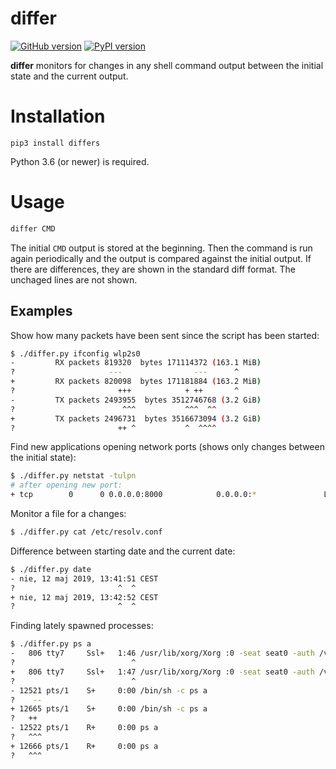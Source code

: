 # differ

[![GitHub version](https://badge.fury.io/gh/igrek51%2Fdiffer.svg)](https://github.com/igrek51/differ)
[![PyPI version](https://badge.fury.io/py/differs.svg)](https://pypi.org/project/differs)

**differ** monitors for changes in any shell command output between the initial state and the current output.

# Installation
```shell
pip3 install differs
```

Python 3.6 (or newer) is required.

# Usage
```bash
differ CMD
```
The initial `CMD` output is stored at the beginning.
Then the command is run again periodically and the output is compared against the initial output.
If there are differences, they are shown in the standard diff format. The unchaged lines are not shown.

## Examples
Show how many packets have been sent since the script has been started:
```bash
$ ./differ.py ifconfig wlp2s0
-         RX packets 819320  bytes 171114372 (163.1 MiB)
?                     ---                ---      ^
+         RX packets 820098  bytes 171181884 (163.2 MiB)
?                       +++            + ++       ^
-         TX packets 2493955  bytes 3512746768 (3.2 GiB)
?                        ^^^           ^^^  ^^
+         TX packets 2496731  bytes 3516673094 (3.2 GiB)
?                       ++ ^           ^  ^^^^
```

Find new applications opening network ports (shows only changes between the initial state):
```bash
$ ./differ.py netstat -tulpn
# after opening new port:
+ tcp        0      0 0.0.0.0:8000            0.0.0.0:*               LISTEN      18655/python
```

Monitor a file for a changes:
```bash
$ ./differ.py cat /etc/resolv.conf
```

Difference between starting date and the current date:
```bash
$ ./differ.py date
- nie, 12 maj 2019, 13:41:51 CEST
?                       ^  ^
+ nie, 12 maj 2019, 13:42:52 CEST
?                       ^  ^
```

Finding lately spawned processes:
```bash
$ ./differ.py ps a
-   806 tty7     Ssl+   1:46 /usr/lib/xorg/Xorg :0 -seat seat0 -auth /var/run/lightdm/root/:0 -nolisten tcp vt7 -novtswitch
?                          ^
+   806 tty7     Ssl+   1:47 /usr/lib/xorg/Xorg :0 -seat seat0 -auth /var/run/lightdm/root/:0 -nolisten tcp vt7 -novtswitch
?                          ^
- 12521 pts/1    S+     0:00 /bin/sh -c ps a
?    --
+ 12665 pts/1    S+     0:00 /bin/sh -c ps a
?   ++
- 12522 pts/1    R+     0:00 ps a
?   ^^^
+ 12666 pts/1    R+     0:00 ps a
?   ^^^
```
